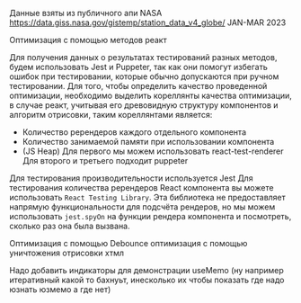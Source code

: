 



Данные взяты из публичного апи NASA https://data.giss.nasa.gov/gistemp/station_data_v4_globe/
JAN-MAR 2023

Оптимизация с помощью методов реакт

Для получения данных о результатах тестирований разных методов, будем использовать Jest и Puppeter, так как они помогут избегать ошибок при тестировании, которые обычно допускаются при ручном тестировании. Для того, чтобы определить качество проведенной оптимизации, необходимо выделить кореллянты качества оптимизации, в случае реакт, учитывая его древовидную структуру компонентов и алгоритм отрисовки, таким кореллянтами является:
- Количество ререндеров каждого отдельного компонента
- Количество занимаемой памяти при использовании компонента 
- (JS Heap)
Для первого мы можем использовать react-test-renderer
Для второго и третьего подходит puppeter


Для тестирования производительности используется Jest
Для тестирования количества ререндеров React компонента вы можете использовать `React Testing Library`. Эта библиотека не предоставляет напрямую функциональности для подсчёта рендеров, но мы можем использовать `jest.spyOn` на функции рендера компонента и посмотреть, сколько раз она была вызвана.


Оптимизация с помощью Debounce
оптимизация с помощью уничтожения отрисовки хтмл



Надо добавить индикаторы для демонстрации useMemo (ну например итеративный какой то бахнуьт, инесколько их чтобы показать где надо юзнать юзмемо а где нет)